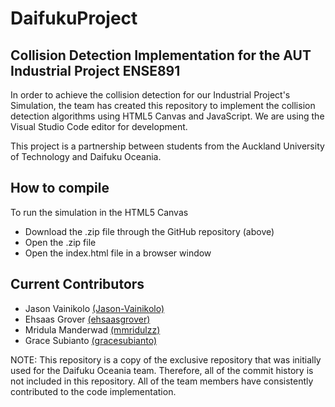 # DaifukuProject

## Collision Detection Implementation for the AUT Industrial Project ENSE891
In order to achieve the collision detection for our Industrial Project's Simulation, the team has created this repository to implement the collision detection algorithms using HTML5 Canvas and JavaScript. We are using the Visual Studio Code editor for development.

This project is a partnership between students from the Auckland University of Technology and Daifuku Oceania.

## How to compile
To run the simulation in the HTML5 Canvas
- Download the .zip file through the GitHub repository (above)
- Open the .zip file
- Open the index.html file in a browser window

## Current Contributors
- Jason Vainikolo [(Jason-Vainikolo)](https://github.com/Jason-Vainikolo)
- Ehsaas Grover [(ehsaasgrover)](https://github.com/ehsaasgrover)
- Mridula Manderwad [(mmridulzz)](https://github.com/mmridulzz)
- Grace Subianto [(gracesubianto)](https://github.com/gracesubianto)

NOTE: This repository is a copy of the exclusive repository that was initially used for the Daifuku Oceania team. 
Therefore, all of the commit history is not included in this repository. All of the team members have consistently contributed to the code implementation. 
